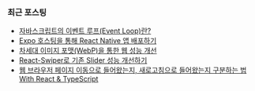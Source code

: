 
### 최근 포스팅
<ul><li><a href=https://developer-sungjun.tistory.com/entry/%EC%9E%90%EB%B0%94%EC%8A%A4%ED%81%AC%EB%A6%BD%ED%8A%B8%EC%9D%98-%EC%9D%B4%EB%B2%A4%ED%8A%B8-%EB%A3%A8%ED%94%84Event-Loop%EB%9E%80>자바스크립트의 이벤트 루프(Event Loop)란?</a></li><li><a href=https://developer-sungjun.tistory.com/entry/Expo-%ED%98%B8%EC%8A%A4%ED%8C%85%EC%9D%84-%ED%86%B5%ED%95%B4-React-Native-%EC%95%B1-%EB%B0%B0%ED%8F%AC%ED%95%98%EA%B8%B0>Expo 호스팅을 통해 React Native 앱 배포하기</a></li><li><a href=https://developer-sungjun.tistory.com/entry/%EC%B0%A8%EC%84%B8%EB%8C%80-%EC%9D%B4%EB%AF%B8%EC%A7%80-%ED%8F%AC%EB%A7%B7WebP%EC%9D%84-%ED%86%B5%ED%95%9C-%EC%9B%B9-%EC%84%B1%EB%8A%A5-%EA%B0%9C%EC%84%A0>차세대 이미지 포맷(WebP)을 통한 웹 성능 개선</a></li><li><a href=https://developer-sungjun.tistory.com/entry/React-Swiper%EB%A1%9C-%EA%B8%B0%EC%A1%B4-Slider-%EC%84%B1%EB%8A%A5-%EA%B0%9C%EC%84%A0%ED%95%98%EA%B8%B0>React-Swiper로 기존 Slider 성능 개선하기</a></li><li><a href=https://developer-sungjun.tistory.com/entry/%EC%9B%B9-%EB%B8%8C%EB%9D%BC%EC%9A%B0%EC%A0%80-%ED%8E%98%EC%9D%B4%EC%A7%80-%EC%9D%B4%EB%8F%99%EC%9C%BC%EB%A1%9C-%EB%93%A4%EC%96%B4%EC%99%94%EB%8A%94%EC%A7%80-%EC%83%88%EB%A1%9C%EA%B3%A0%EC%B9%A8%EC%9C%BC%EB%A1%9C-%EB%93%A4%EC%96%B4%EC%99%94%EB%8A%94%EC%A7%80-%EA%B5%AC%EB%B6%84%ED%95%98%EB%8A%94-%EB%B2%95-With-React-TypeScript>웹 브라우저 페이지 이동으로 들어왔는지, 새로고침으로 들어왔는지 구분하는 법 With React &amp; TypeScript</a></li></ul>